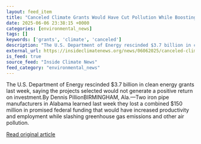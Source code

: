 ```yaml
---
layout: feed_item
title: "Canceled Climate Grants Would Have Cut Pollution While Boosting Production, Jobs at Two Alabama Ironworks"
date: 2025-06-06 23:38:15 +0000
categories: [environmental_news]
tags: []
keywords: ['grants', 'climate', 'canceled']
description: "The U.S. Department of Energy rescinded $3.7 billion in clean energy grants last week, saying the projects selected would not generate a positive return on i..."
external_url: https://insideclimatenews.org/news/06062025/canceled-climate-grants-would-have-cut-pollution-while-boosting-production-jobs-at-two-alabama-ironworks/
is_feed: true
source_feed: "Inside Climate News"
feed_category: "environmental_news"
---
```


The U.S. Department of Energy rescinded $3.7 billion in clean energy grants last week, saying the projects selected would not generate a positive return on investment.By Dennis PillionBIRMINGHAM, Ala.—Two iron pipe manufacturers in Alabama learned last week they lost a combined $150 million in promised federal funding that would have increased productivity and employment while slashing greenhouse gas emissions and other air pollution.&nbsp;

[Read original article](https://insideclimatenews.org/news/06062025/canceled-climate-grants-would-have-cut-pollution-while-boosting-production-jobs-at-two-alabama-ironworks/)
